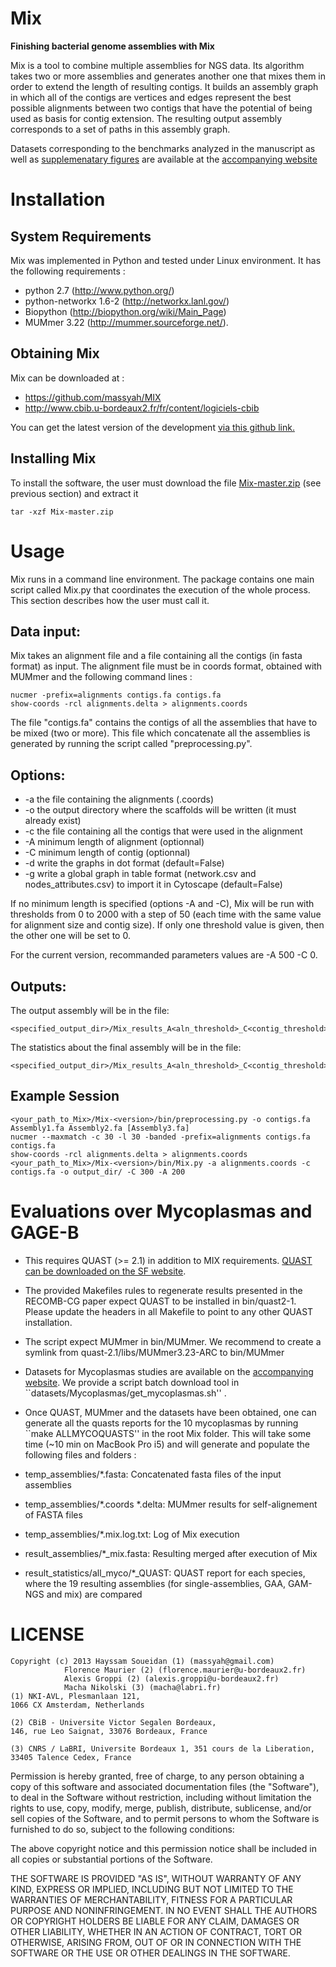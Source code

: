 Mix
===

**Finishing bacterial genome assemblies with Mix**



Mix is a tool to combine multiple assemblies for NGS data. Its algorithm takes two or more assemblies and generates another one that mixes them in order to extend the length of resulting contigs. 
It builds an assembly graph in which all of the contigs are vertices and edges represent the best possible alignments between two contigs that have the potential of being used as basis for contig extension.
The resulting output assembly corresponds to a set of paths in this assembly graph.

Datasets corresponding to the benchmarks analyzed in the manuscript as well as [supplemenatary figures](http://services.cbib.u-bordeaux2.fr/mix/RECOMBCG_supp_figures/) are available at the [accompanying website](http://services.cbib.u-bordeaux2.fr/mix/)


# Installation


## System Requirements
Mix was implemented in Python and tested under Linux environment. It has the following requirements :
* python 2.7 (http://www.python.org/)
* python-networkx 1.6-2 (http://networkx.lanl.gov/)
* Biopython (http://biopython.org/wiki/Main_Page)
* MUMmer 3.22 (http://mummer.sourceforge.net/).  
         
## Obtaining Mix 

Mix can be downloaded at :

* https://github.com/massyah/MIX
* http://www.cbib.u-bordeaux2.fr/fr/content/logiciels-cbib

You can get the latest version of the development [via this github link.](https://github.com/massyah/MIX/archive/master.zip)
	
## Installing Mix

To install the software, the user must download the file [Mix-master.zip](https://github.com/massyah/MIX/archive/master.zip) (see previous section) and extract it

    tar -xzf Mix-master.zip

# Usage


Mix runs in a command line environment.
The package contains one main script called Mix.py that coordinates the execution of the whole process. 
This section describes how the user must call it.

## Data input:
Mix takes an alignment file and a file containing all the contigs (in fasta format) as input. 
The alignment file must be in coords format, obtained with MUMmer and the following command lines :

	nucmer -prefix=alignments contigs.fa contigs.fa
	show-coords -rcl alignments.delta > alignments.coords

The file "contigs.fa" contains the contigs of all the assemblies that have to be mixed (two or more).
This file which concatenate all the assemblies is generated by running the script called "preprocessing.py". 

## Options:
* -a	the file containing the alignments (.coords)
* -o	the output directory where the scaffolds will be written (it must already exist)
* -c	the file containing all the contigs that were used in the alignment
* -A	minimum length of alignment (optionnal)
* -C	minimum length of contig (optionnal)
* -d	write the graphs in dot format (default=False)
* -g	write a global graph in table format (network.csv and nodes_attributes.csv) to import it in Cytoscape (default=False)

If no minimum length is specified (options -A and -C), Mix will be run with thresholds from 0 to 2000 with a step of 50 (each time with the same value for alignment size and contig size). 
If only one threshold value is given, then the other one will be set to 0. 

For the current version, recommanded parameters values are -A 500 -C 0.

## Outputs:
The output assembly will be in the file: 

    <specified_output_dir>/Mix_results_A<aln_threshold>_C<contig_threshold>/scaffolds.fa

The statistics about the final assembly will be in the file:

    <specified_output_dir>/Mix_results_A<aln_threshold>_C<contig_threshold>/stats_mix.txt

## Example Session

    <your_path_to_Mix>/Mix-<version>/bin/preprocessing.py -o contigs.fa Assembly1.fa Assembly2.fa [Assembly3.fa]
    nucmer --maxmatch -c 30 -l 30 -banded -prefix=alignments contigs.fa contigs.fa
    show-coords -rcl alignments.delta > alignments.coords
    <your_path_to_Mix>/Mix-<version>/bin/Mix.py -a alignments.coords -c contigs.fa -o output_dir/ -C 300 -A 200 



# Evaluations over Mycoplasmas and GAGE-B 

* This requires QUAST (>= 2.1) in addition to MIX requirements. [QUAST can be downloaded on the SF website](http://sourceforge.net/projects/quast/files/). 
* The provided Makefiles rules to regenerate results presented in the RECOMB-CG paper expect QUAST to be installed in bin/quast2-1. Please update the headers in all Makefile to point to any other QUAST installation.
* The script expect MUMmer in bin/MUMmer. We recommend to create a symlink from quast-2.1/libs/MUMmer3.23-ARC to bin/MUMmer 
* Datasets for Mycoplasmas studies are available on the [accompanying website](http://services.cbib.u-bordeaux2.fr/mix/). We provide a script batch download tool in ``datasets/Mycoplasmas/get_mycoplasmas.sh'' . 
* Once QUAST, MUMmer and the datasets have been obtained, one can generate all the quasts reports for the 10 mycoplasmas by running ``make ALLMYCOQUASTS'' in the root Mix folder. This will take some time (~10 min on MacBook Pro i5) and will generate and populate the following files and folders :

 * temp_assemblies/*.fasta: Concatenated fasta files of the input assemblies 
 * temp_assemblies/*.coords *.delta: MUMmer results for self-alignement of FASTA files 
 * temp_assemblies/*.mix.log.txt: Log of Mix execution
 * result_assemblies/*_mix.fasta: Resulting merged after execution of Mix 
 * result_statistics/all_myco/*_QUAST: QUAST report for each species, where the 19 resulting assemblies (for single-assemblies, GAA, GAM-NGS and mix) are compared 






# LICENSE

    Copyright (c) 2013 Hayssam Soueidan (1) (massyah@gmail.com) 
                Florence Maurier (2) (florence.maurier@u-bordeaux2.fr)
                Alexis Groppi (2) (alexis.groppi@u-bordeaux2.fr)
                Macha Nikolski (3) (macha@labri.fr)
    (1) NKI-AVL, Plesmanlaan 121,
    1066 CX Amsterdam, Netherlands
    
    (2) CBiB - Universite Victor Segalen Bordeaux,
    146, rue Leo Saignat, 33076 Bordeaux, France

    (3) CNRS / LaBRI, Universite Bordeaux 1, 351 cours de la Liberation,
    33405 Talence Cedex, France 

Permission is hereby granted, free of charge, to any person obtaining a copy of this software and associated documentation files (the "Software"), to deal in the Software without restriction, including without limitation the rights to use, copy, modify, merge, publish, distribute, sublicense, and/or sell copies of the Software, and to permit persons to whom the Software is furnished to do so, subject to the following conditions:

The above copyright notice and this permission notice shall be included in all copies or substantial portions of the Software.

THE SOFTWARE IS PROVIDED "AS IS", WITHOUT WARRANTY OF ANY KIND, EXPRESS OR IMPLIED, INCLUDING BUT NOT LIMITED TO THE WARRANTIES OF MERCHANTABILITY, FITNESS FOR A PARTICULAR PURPOSE AND NONINFRINGEMENT. IN NO EVENT SHALL THE AUTHORS OR COPYRIGHT HOLDERS BE LIABLE FOR ANY CLAIM, DAMAGES OR OTHER LIABILITY, WHETHER IN AN ACTION OF CONTRACT, TORT OR OTHERWISE, ARISING FROM, OUT OF OR IN CONNECTION WITH THE SOFTWARE OR THE USE OR OTHER DEALINGS IN THE SOFTWARE.

